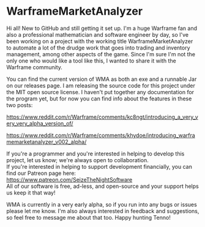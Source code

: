 # WarframeMarketAnalyzer

Hi all! New to GitHub and still getting it set up. I'm a huge Warframe fan and also a professional mathematician and software engineer by day, so I've been working on a project with the working title WarframeMarketAnalyzer to automate a lot of the drudge work that goes into trading and inventory management, among other aspects of the game. Since I'm sure I'm not the only one who would like a tool like this, I wanted to share it with the Warframe community.

You can find the current version of WMA as both an exe and a runnable Jar on our releases page. I am releasing the source code for this project under the MIT open source license. I haven't put together any documentation for the program yet, but for now you can find info about the features in these two posts:

https://www.reddit.com/r/Warframe/comments/kc8ngt/introducing_a_very_very_very_alpha_version_of/

https://www.reddit.com/r/Warframe/comments/khydoe/introducing_warframemarketanalyzer_v002_alpha/

If you're a programmer and you're interested in helping to develop this project, let us know; we're always open to collaboration.  
If you're interested in helping to support development financially, you can find our Patreon page here: https://www.patreon.com/SeizeTheNightSoftware  
All of our software is free, ad-less, and open-source and your support helps us keep it that way!

WMA is currently in a very early alpha, so if you run into any bugs or issues please let me know. I'm also always interested in feedback and suggestions, so feel free to message me about that too. Happy hunting Tenno!
